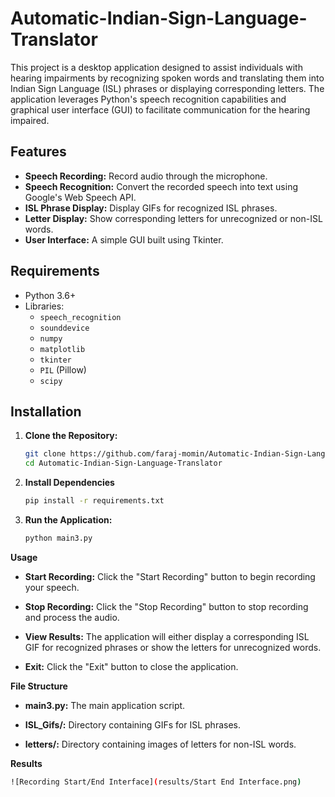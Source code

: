 # Automatic-Indian-Sign-Language-Translator

This project is a desktop application designed to assist individuals with hearing impairments by recognizing spoken words and translating them into Indian Sign Language (ISL) phrases or displaying corresponding letters. The application leverages Python's speech recognition capabilities and graphical user interface (GUI) to facilitate communication for the hearing impaired.

## Features
- **Speech Recording:** Record audio through the microphone.
- **Speech Recognition:** Convert the recorded speech into text using Google's Web Speech API.
- **ISL Phrase Display:** Display GIFs for recognized ISL phrases.
- **Letter Display:** Show corresponding letters for unrecognized or non-ISL words.
- **User Interface:** A simple GUI built using Tkinter.

## Requirements
- Python 3.6+
- Libraries:
  - `speech_recognition`
  - `sounddevice`
  - `numpy`
  - `matplotlib`
  - `tkinter`
  - `PIL` (Pillow)
  - `scipy`

## Installation
1. **Clone the Repository:**
   ```bash
   git clone https://github.com/faraj-momin/Automatic-Indian-Sign-Language-Translator.git
   cd Automatic-Indian-Sign-Language-Translator

2. **Install Dependencies**
   ```bash
   pip install -r requirements.txt

3. **Run the Application:**
   ```bash
   python main3.py

**Usage**

- **Start Recording:** Click the "Start Recording" button to begin recording your speech.

- **Stop Recording:** Click the "Stop Recording" button to stop recording and process the audio.

- **View Results:** The application will either display a corresponding ISL GIF for recognized phrases or show the letters for unrecognized words.

- **Exit:** Click the "Exit" button to close the application.

**File Structure**

- **main3.py:** The main application script.

- **ISL_Gifs/:** Directory containing GIFs for ISL phrases.

- **letters/:** Directory containing images of letters for non-ISL words.


**Results**
```bash
![Recording Start/End Interface](results/Start End Interface.png)
